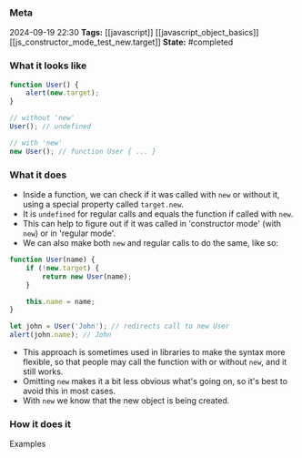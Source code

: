### Meta
2024-09-19 22:30
**Tags:** [[javascript]] [[javascript_object_basics]] [[js_constructor_mode_test_new.target]]
**State:** #completed  

### What it looks like
```JavaScript title:app.js
function User() {
	alert(new.target);
}

// without 'new'
User(); // undefined

// with 'new'
new User(); // function User { ... }
```

### What it does
- Inside a function, we can check if it was called with `new` or without it, using a special property called `target.new`.
- It is `undefined` for regular calls and equals the function if called with `new`.
- This can help to figure out if it was called in 'constructor mode' (with `new`) or in 'regular mode'.
- We can also make both `new` and regular calls to do the same, like so:

```JavaScript title:app.js
function User(name) {
	if (!new.target) {
		return new User(name);
	}

	this.name = name;
}

let john = User('John'); // redirects call to new User
alert(john.name); // John
```

- This approach is sometimes used in libraries to make the syntax more flexible, so that people may call the function with or without `new`, and it still works.
- Omitting `new` makes it a bit less obvious what's going on, so it's best to avoid this in most cases.
- With `new` we know that the new object is being created.

### How it does it
Examples
